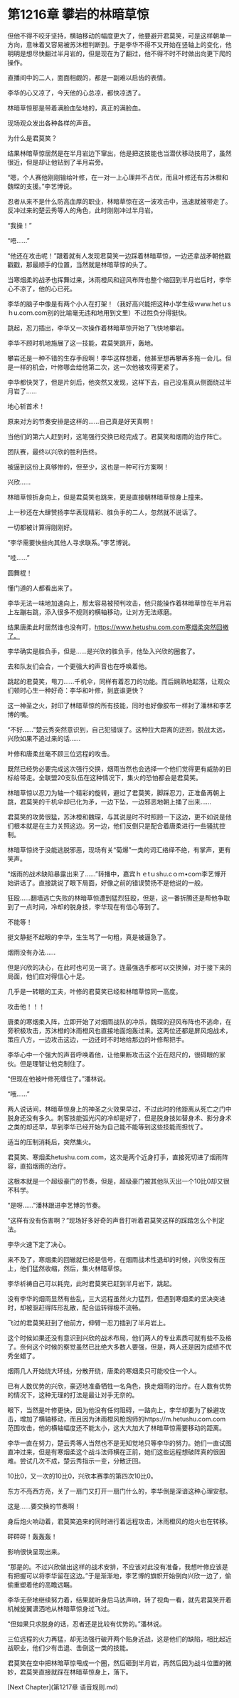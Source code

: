 # 第1216章 攀岩的林暗草惊

但他不得不咬牙坚持，横轴移动的幅度更大了，他要避开君莫笑，可是这样朝单一方向，意味着又容易被苏沐橙判断到。于是李华不得不又开始在竖轴上的变化，他明明是想尽快翻过半月岩的，但是现在为了翻过，他不得不时不时做出向更下爬的操作。

直播间中的二人，面面相觑的，都是一副难以启齿的表情。

李华的心又凉了，今天他的心总凉，都快凉透了。

林暗草惊那是带着满脸血坠地的，真正的满脸血。

现场观众发出各种各样的声音。

为什么是君莫笑？

结果林暗草惊居然是在半月岩边下窜出，他是把这技能也当潜伏移动技用了，虽然很近，但是却让他钻到了半月岩旁。

“嗯，个人赛他刚刚输给叶修，在一对一上心理并不占优，而且叶修还有苏沐橙和魏琛的支援。”李艺博说。

忍者从来不是什么防高血厚的职业，林暗草惊在这一波攻击中，迅速就被带走了。反冲过来的楚云秀等人的角色，此时刚刚冲过半月岩。

“我操！”

“唔……”

“他还在攻击呢！”跟着就有人发现君莫笑一边踩着林暗草惊，一边还拿战矛朝他戳戳戳，那最顺手的位置，当然就是林暗草惊的头了。

当寒烟柔的战矛也挥舞过来，沐雨橙风和迎风布阵也整个缩回到半月岩后时，李华心不凉了，他的心已死。

李华的脑子中像是有两个小人在打架！（我好高兴能把这种小学生级ｗww.hetｕsｈu.coｍ.com别的比喻毫无违和地用到文里）不过胜负分得挺快。

跳起，忍刀插出，李华又一次操作着林暗草惊开始了飞快地攀岩。

李华不顾时机地施展了这一技能，君莫笑跳开，轰地。

攀岩还是一种不错的生存手段啊！李华这样想着，他甚至想再攀再多拖一会儿。但是一样的机会，叶修哪会给他第二次，这一次他被攻得更紧了。

李华都快哭了，但是片刻后，他突然又发现，这样下去，自己没准真从侧面绕过半月岩了……

地心斩首术！

原来对方的节奏安排是这样的……自己真是好天真啊！

当他们的第六人赶到时，这笔强行交换已经完成了。君莫笑和烟雨的治疗阵亡。

团队赛，最终以兴欣的胜利告终。

被逼到这份上真够惨的，但至少，这也是一种可行方案啊！

兴欣……

林暗草惊折身向上，但是君莫笑也跳来，更是直接朝林暗草惊身上撞来。

上一秒还在大肆赞扬李华表现精彩、胜负手的二人，忽然就不说话了。

一切都被计算得刚刚好。

“李华需要快些向其他人寻求联系。”李艺博说。

“哇……”

圆舞棍！

懂门道的人都看出来了。

李华无法一味地加速向上，那太容易被预判攻击，他只能操作着林暗草惊在半月岩上左蹦右跳，添入很多不规则的横轴移动，让对方无法琢磨。

结果唐柔此时居然谁也没有盯，https://www.hetushu.com.com寒烟柔突然回撤了。

李华确实是胜负手，但是……是兴欣的胜负手，他坠入兴欣的圈套了。

去和队友们会合，一个更强大的声音也在呼唤着他。

跳起的君莫笑，甩刀……千机伞，同样有着忍刀的功能。而后娴熟地起落，让观众们顿时心生一种好奇：李华和叶修，到底谁更快？

这一神圣之火，封印了林暗草惊的所有技能，同时也好像胶布一样封了潘林和李艺博的嘴。

“不好……”楚云秀突然意识到，自己犯错误了。这种拉大距离的迂回，脱战太远，兴欣如果不追过来的话……

叶修和唐柔丝毫不顾三位远程的攻击。

既然已经势必要完成这次强行交换，烟雨当然也会选择一个他们觉得更有威胁的目标给带走。全联盟20支队伍在这种情况下，集火的恐怕都会是君莫笑。

林暗草惊以忍刀为轴一个精彩的旋转，避过了君莫笑，脚踩忍刀，正准备再朝上跳，君莫笑的千机伞却已化为矛，一边下坠，一边邪恶地朝上捅了出来……

君莫笑的攻势很猛，苏沐橙和魏琛，与其说是时不时照顾一下这边，更不如说是他们根本就是在主力关照这边。另一边，他们反倒只是配合着唐柔进行一些骚扰控制。

林暗草惊终于没能逃脱邪恶，现场有关“菊爆”一类的词汇络绎不绝，有掌声，更有笑声。

“烟雨的战术缺陷暴露出来了……”转播中，嘉宾ｈｅtｕshu.cｏｍ•coｍ李艺博开始讲话了。直接跳说了眼下局面，好像之前的错误赞扬不是他说的一般。

狂殴……翻墙逃亡失败的林暗草惊遭到猛烈狂殴，但是，这一番折腾还是帮他争取到了一点时间，冷却的脱身技，李华现在有信心等到了。

不能等！

挺文静挺不起眼的李华，生生骂了一句粗，真是被逼急了。

烟雨没有办法……

但是兴欣的决心，在此时也可见一斑了。连最强选手都可以交换掉，对于接下来的局面，他们应对得信心十足。

几乎是一转眼的工夫，叶修的君莫笑已经和林暗草惊同一高度。

攻击他！！！

唐柔的寒烟柔入阵，立即开始了对烟雨战队的冲杀，魏琛的迎风布阵也不逃命，在旁积极攻击，苏沐橙的沐雨橙风也直接地面炮轰过来。这两位还都是屏风炮战术，策应八方，一边攻击这边，一边还时不时地给那边的叶修帮把手。

李华心中一个强大的声音呼唤着他，让他果断攻击这个近在咫尺的，很碍眼的家伙。但是理智让他克制住了。

“但现在他被叶修死缠住了。”潘林说。

“哦……”

两人说话间，林暗草惊身上的神圣之火效果早过，不过此时的他距离从死亡之门中脱身还没有多久。刺客技能弧光闪的冷却是好了，但是脱身技如替身术、影分身术之类的却还早，早到李华已经开始为自己能不能等到这些技能而担忧了。

适当的压制消耗后，突然集火。

君莫笑、寒烟柔hetushu.com.com，这次是两个近身打手，直接死切进了烟雨阵容，直掐烟雨的治疗。

这根本就是一个超级豪门的节奏，但是，超级豪门被其他队灭出一个10比0却又很不科学。

“是呀……”潘林跟进李艺博的节奏。

“这样有没有伤害啊？”现场好多好奇的声音打听着君莫笑这样的踩踏怎么个判定法。

李华火速下定了决心。

来不及了，寒烟柔的回辙就已经是信号，在烟雨战术性退却的时候，兴欣没有压上，他们猛然收缩，然后，集火林暗草惊。

李华祈祷自己可以耗完，此时君莫笑已赶到半月岩下，跳起。

没有李华的烟雨显然有些乱，三大远程虽然火力猛烈，但遇到寒烟柔的坚决突进时，却被驱赶得阵形乱散，配合运转得极不流畅。

飞过的君莫笑赶到了他前方，伸臂一忍刀插到了半月岩上。

这个时候如果还没有意识到兴欣的战术布局，他们两人的专业素质可就有些不及格了。奈何这个时候的察觉虽然已比绝大多数人要强，但是，两人还是因为成绩不优秀坐蜡了。

烟雨几人开始绕大环线，分散开绕，唐柔的寒烟柔只可能咬住一个人。

已有人数优势的兴欣，豪迈地准备牺牲一名角色，换走烟雨的治疗。在人数有优势的情况下，这种无理的打法是最让对手无奈的。

眼下，当然是叶修更快，因为他没有任何阻碍，一路向上，李华却要为了躲避攻击，增加了横轴移动，而且因为沐雨橙风枪炮师的https://m.hetushu.com.com范围攻击，他的横轴幅度还不能太小，这大大加大了林暗草惊需要移动的距离。

李华一直在努力，楚云秀等人当然也不是无知觉地只等李华的努力。她们一直试图直冲过来，但是有寒烟柔这个战斗法师横在正前，她们这些远程想破阵真的很困难。尝试几次不成，楚云秀指示一变，分散迂回。

10比0，又一次的10比0，兴欣本赛季的第四次10比0。

东方不亮西方亮，关了一扇门又打开一扇门什么的，李华倒是深谙这种心理安慰。

这是……要交换的节奏啊！

身后炮火响动着，君莫笑追来的同时进行着远程攻击，沐雨橙风的炮火也在转移。

砰砰砰！轰轰轰！

影响很快呈现出来。

“那是的。不过兴欣做出这样的战术安排，不应该对此没有准备，我想叶修应该是有把握可以将李华留在这边。”于是渐渐地，李艺博的旗帜开始倒向兴欣一边了，偷偷重塑着他的高瞻远瞩。

李华无奈地继续努力着，结果就听身后马达声响，转了视角一看，就先君莫笑开着机械旋翼潇洒地从林暗草惊身过飞过。

“但如果只求脱身的话，忍者还是比较有优势的。”潘林说。

三位远程的火力再猛，却无法强行破开两个贴身近战，这是他们的缺陷，相比起近战职业，他们少有击退、击倒这一类的技能。

君莫笑在空中把林暗草惊甩成一个圈，然后砸到半月岩，再然后因为战斗位置的微妙，君莫笑直接就踩在林暗草惊身上，落下。



[Next Chapter](第1217章 语音规则.md)